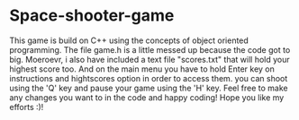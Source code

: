 # Space-shooter-game
This game is build on C++ using the concepts of object oriented programming. The file game.h is a little messed up because the code got to big. Moeroevr, i also have included a text file "scores.txt" that will hold your highest score too. And on the main menu you have to hold Enter key on instructions and hightscores option in order to access them. you can shoot using the 'Q' key and pause your game using the 'H' key.
Feel free to make any changes you want to in the code and happy coding! Hope you like my efforts :)!
